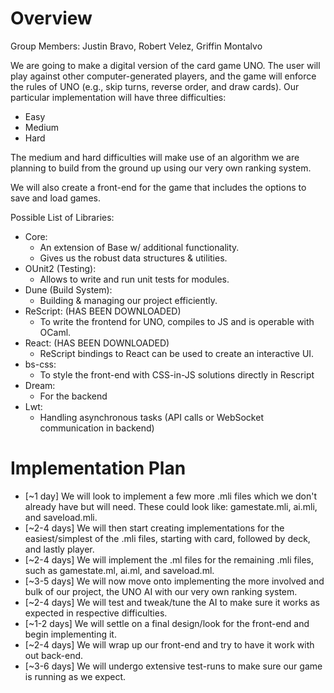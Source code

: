 # Overview

Group Members: Justin Bravo, Robert Velez, Griffin Montalvo

We are going to make a digital version of the card game UNO. The user will play against other computer-generated players, and the game will enforce the rules of UNO (e.g., skip turns, reverse order, and draw cards). Our particular implementation will have three difficulties:

- Easy
- Medium
- Hard

The medium and hard difficulties will make use of an algorithm we are planning to build from the ground up using our very own ranking system.

We will also create a front-end for the game that includes the options to save and load games.

Possible List of Libraries:

- Core: 
    - An extension of Base w/ additional functionality.
    - Gives us the robust data structures & utilities.
- OUnit2 (Testing):
    - Allows to write and run unit tests for modules.
- Dune (Build System):
    - Building & managing our project efficiently.
- ReScript: (HAS BEEN DOWNLOADED)
    - To write the frontend for UNO, compiles to JS and is operable with OCaml.
- React: (HAS BEEN DOWNLOADED)
    - ReScript bindings to React can be used to create an interactive UI.
- bs-css:
    - To style the front-end with CSS-in-JS solutions directly in Rescript
- Dream:
    - For the backend
- Lwt:
    - Handling asynchronous tasks (API calls or WebSocket communication in backend)


# Implementation Plan

- [~1 day] We will look to implement a few more .mli files which we don't already have but will need. These could look like: gamestate.mli, ai.mli, and saveload.mli.
- [~2-4 days] We will then start creating implementations for the easiest/simplest of the .mli files, starting with card, followed by deck, and lastly player.
- [~2-4 days] We will implement the .ml files for the remaining .mli files, such as gamestate.ml, ai.ml, and saveload.ml.
- [~3-5 days] We will now move onto implementing the more involved and bulk of our project, the UNO AI with our very own ranking system.
- [~2-4 days] We will test and tweak/tune the AI to make sure it works as expected in respective difficulties.
- [~1-2 days] We will settle on a final design/look for the front-end and begin implementing it.
- [~2-4 days] We will wrap up our front-end and try to have it work with out back-end.
- [~3-6 days] We will undergo extensive test-runs to make sure our game is running as we expect.
